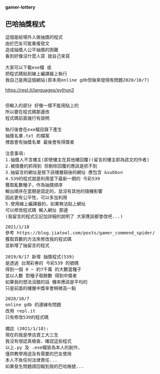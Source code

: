 #### gamer-lottery
## 巴哈抽獎程式
<pre>
這個是給場外人做抽獎的程式
由於巴友可能重複發文
造成抽獎人公平抽獎的困難
看到好像沒什麼人寫 就自己來寫

大家可以下載exe檔 或
把程式碼貼到線上編譯器上執行
我自己是用這個網站(原本用online gdb但後來發現有問題2020/10/7)
</pre>
https://repl.it/languages/python3
<pre>

但輸入的部分 好像一樣不能用貼上的
所以要在程式碼那邊改
程式碼前面幾行有說明

執行後會在exe檔目錄下產生
抽獎名單.txt 的檔案
裡面會有抽獎名單 最後會有得獎者

注意事項:
1.抽獎人不含樓主(即使樓主在其他樓回覆)(留言的樓主即為該文的作者)
2.被摺疊的抓得到 但刪除回覆的應該是抓不到
3.抽留言的網址是按下該樓層鈕後的網址 應包含 &subbsn
4.539的程式就是利用當下最新一期的 今彩539
獲取亂數種子，作為抽獎順序
輸出順序在當期是固定的，並沒有其他的隨機影響
因此更有公平性，可以多加利用
5.使用線上編譯器的，如果無法貼上網址
可以修改程式碼 輸入網址 那邊
(我留言的程式忘記加詳細的說明了 大家應該都會改吧...)

2021/1/18
參考 https://blog.jiatool.com/posts/gamer_commend_spider/
獲取頁數的方法來修改我的程式碼
並新增了抽留言的程式

2019/8/17 新增 抽獎程式(539)
是透過 台灣彩券的 今彩539 的號碼
得到一個 0 ~ 約7千萬 的大數當種子
並以人數 對種子取餘數 得到中獎者
如果我的想法沒錯的話 機率應該是平均的
只是前面的樓層中獎率會稍微高一點

2020/10/7
online gdb 的連線有問題
改用 repl.it
只有修改539的程式碼

備註 (2021/1/18):
現在的我是學店資工大三生
我沒有很認真檢查、確認這些程式
以上.py 及 .exe檔皆為本人的創作，
僅供教學用途及有需要的巴友使用
本人不負任何法律責任...
如果發生問題請回報到我的巴哈帳號...
</pre>
